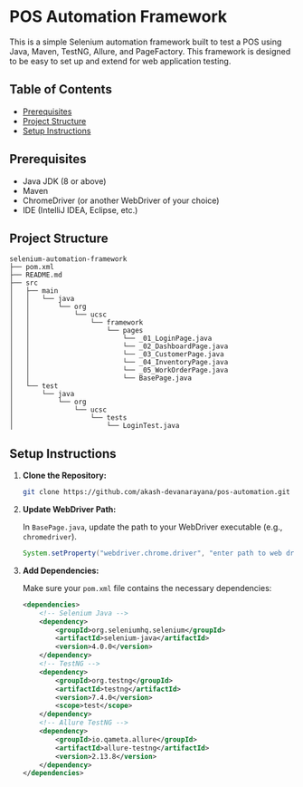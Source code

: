 # POS Automation Framework

This is a simple Selenium automation framework built to test a POS using Java, Maven, TestNG, Allure, and PageFactory. This framework is designed to be easy to set up and extend for web application testing.

## Table of Contents

- [Prerequisites](#prerequisites)
- [Project Structure](#project-structure)
- [Setup Instructions](#setup-instructions)

## Prerequisites

- Java JDK (8 or above)
- Maven
- ChromeDriver (or another WebDriver of your choice)
- IDE (IntelliJ IDEA, Eclipse, etc.)

## Project Structure

```plaintext
selenium-automation-framework
├── pom.xml
├── README.md
├── src
│   ├── main
│   │   └── java
│   │       └── org
│   │           └── ucsc
│   │               └── framework
│   │                   └── pages
│   │                       └── _01_LoginPage.java
│   │                       └── _02_DashboardPage.java
│   │                       └── _03_CustomerPage.java
│   │                       └── _04_InventoryPage.java
│   │                       └── _05_WorkOrderPage.java
│   │                       └── BasePage.java
│   └── test
│       └── java
│           └── org
│               └── ucsc
│                   └── tests
│                       └── LoginTest.java
```

## Setup Instructions

1. **Clone the Repository:**

    ```bash
    git clone https://github.com/akash-devanarayana/pos-automation.git
    ```

2. **Update WebDriver Path:**

    In `BasePage.java`, update the path to your WebDriver executable (e.g., `chromedriver`).

    ```java
    System.setProperty("webdriver.chrome.driver", "enter path to web driver here");
    ```

3. **Add Dependencies:**

    Make sure your `pom.xml` file contains the necessary dependencies:

    ```xml
    <dependencies>
        <!-- Selenium Java -->
        <dependency>
            <groupId>org.seleniumhq.selenium</groupId>
            <artifactId>selenium-java</artifactId>
            <version>4.0.0</version>
        </dependency>
        <!-- TestNG -->
        <dependency>
            <groupId>org.testng</groupId>
            <artifactId>testng</artifactId>
            <version>7.4.0</version>
            <scope>test</scope>
        </dependency>
        <!-- Allure TestNG -->
        <dependency>
            <groupId>io.qameta.allure</groupId>
            <artifactId>allure-testng</artifactId>
            <version>2.13.8</version>
        </dependency>
    </dependencies>
    ```
